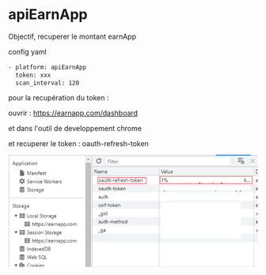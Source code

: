 # apiEarnApp

Objectif, recuperer le montant earnApp

config yaml
```
- platform: apiEarnApp
  token: xxx
  scan_interval: 120
```

pour la recupération du token : 

ouvrir : https://earnapp.com/dashboard

et dans l'outil de developpement chrome

et recuperer le token : oauth-refresh-token

![](img/token.png)